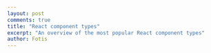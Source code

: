 ```yaml
---
layout: post
comments: true
title: "React component types"
excerpt: "An overview of the most popular React component types"
author: Fotis
---
```

